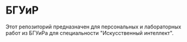 # БГУиР
Этот репозиторий предназначен для персональных и лабораторных работ из БГУиРа для специальности "Искусственный интеллект". 
